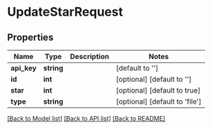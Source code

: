# UpdateStarRequest

## Properties
Name | Type | Description | Notes
------------ | ------------- | ------------- | -------------
**api_key** | **string** |  | [default to '']
**id** | **int** |  | [optional] [default to '']
**star** | **int** |  | [optional] [default to true]
**type** | **string** |  | [optional] [default to 'file']

[[Back to Model list]](../README.md#documentation-for-models) [[Back to API list]](../README.md#documentation-for-api-endpoints) [[Back to README]](../README.md)



